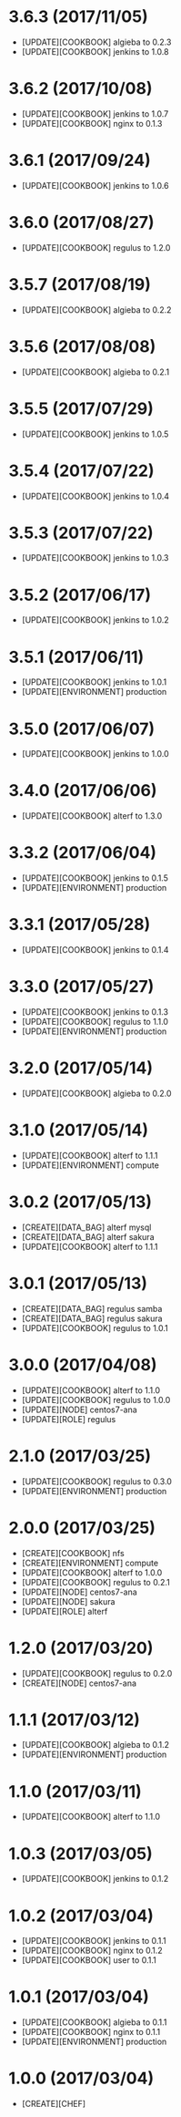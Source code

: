 # 3.6.3 (2017/11/05)
- [UPDATE][COOKBOOK] algieba to 0.2.3
- [UPDATE][COOKBOOK] jenkins to 1.0.8

# 3.6.2 (2017/10/08)
- [UPDATE][COOKBOOK] jenkins to 1.0.7
- [UPDATE][COOKBOOK] nginx to 0.1.3

# 3.6.1 (2017/09/24)
- [UPDATE][COOKBOOK] jenkins to 1.0.6

# 3.6.0 (2017/08/27)
- [UPDATE][COOKBOOK] regulus to 1.2.0

# 3.5.7 (2017/08/19)
- [UPDATE][COOKBOOK] algieba to 0.2.2

# 3.5.6 (2017/08/08)
- [UPDATE][COOKBOOK] algieba to 0.2.1

# 3.5.5 (2017/07/29)
- [UPDATE][COOKBOOK] jenkins to 1.0.5

# 3.5.4 (2017/07/22)
- [UPDATE][COOKBOOK] jenkins to 1.0.4

# 3.5.3 (2017/07/22)
- [UPDATE][COOKBOOK] jenkins to 1.0.3

# 3.5.2 (2017/06/17)
- [UPDATE][COOKBOOK] jenkins to 1.0.2

# 3.5.1 (2017/06/11)
- [UPDATE][COOKBOOK] jenkins to 1.0.1
- [UPDATE][ENVIRONMENT] production

# 3.5.0 (2017/06/07)
- [UPDATE][COOKBOOK] jenkins to 1.0.0

# 3.4.0 (2017/06/06)
- [UPDATE][COOKBOOK] alterf to 1.3.0

# 3.3.2 (2017/06/04)
- [UPDATE][COOKBOOK] jenkins to 0.1.5
- [UPDATE][ENVIRONMENT] production

# 3.3.1 (2017/05/28)
- [UPDATE][COOKBOOK] jenkins to 0.1.4

# 3.3.0 (2017/05/27)
- [UPDATE][COOKBOOK] jenkins to 0.1.3
- [UPDATE][COOKBOOK] regulus to 1.1.0
- [UPDATE][ENVIRONMENT] production

# 3.2.0 (2017/05/14)
- [UPDATE][COOKBOOK] algieba to 0.2.0

# 3.1.0 (2017/05/14)
- [UPDATE][COOKBOOK] alterf to 1.1.1
- [UPDATE][ENVIRONMENT] compute

# 3.0.2 (2017/05/13)
- [CREATE][DATA_BAG] alterf mysql
- [CREATE][DATA_BAG] alterf sakura
- [UPDATE][COOKBOOK] alterf to 1.1.1

# 3.0.1 (2017/05/13)
- [CREATE][DATA_BAG] regulus samba
- [CREATE][DATA_BAG] regulus sakura
- [UPDATE][COOKBOOK] regulus to 1.0.1

# 3.0.0 (2017/04/08)
- [UPDATE][COOKBOOK] alterf to 1.1.0
- [UPDATE][COOKBOOK] regulus to 1.0.0
- [UPDATE][NODE] centos7-ana
- [UPDATE][ROLE] regulus

# 2.1.0 (2017/03/25)
- [UPDATE][COOKBOOK] regulus to 0.3.0
- [UPDATE][ENVIRONMENT] production

# 2.0.0 (2017/03/25)
- [CREATE][COOKBOOK] nfs
- [CREATE][ENVIRONMENT] compute
- [UPDATE][COOKBOOK] alterf to 1.0.0
- [UPDATE][COOKBOOK] regulus to 0.2.1
- [UPDATE][NODE] centos7-ana
- [UPDATE][NODE] sakura
- [UPDATE][ROLE] alterf

# 1.2.0 (2017/03/20)
- [UPDATE][COOKBOOK] regulus to 0.2.0
- [CREATE][NODE] centos7-ana

# 1.1.1 (2017/03/12)
- [UPDATE][COOKBOOK] algieba to 0.1.2
- [UPDATE][ENVIRONMENT] production

# 1.1.0 (2017/03/11)
- [UPDATE][COOKBOOK] alterf to 1.1.0

# 1.0.3 (2017/03/05)
- [UPDATE][COOKBOOK] jenkins to 0.1.2

# 1.0.2 (2017/03/04)
- [UPDATE][COOKBOOK] jenkins to 0.1.1
- [UPDATE][COOKBOOK] nginx to 0.1.2
- [UPDATE][COOKBOOK] user to 0.1.1

# 1.0.1 (2017/03/04)
- [UPDATE][COOKBOOK] algieba to 0.1.1
- [UPDATE][COOKBOOK] nginx to 0.1.1
- [UPDATE][ENVIRONMENT] production

# 1.0.0 (2017/03/04)
- [CREATE][CHEF]
